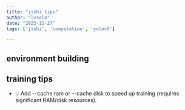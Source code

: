 ```yaml
---
title: "jishi tips"
author: "lvsolo"
date: "2023-11-27"
tags: ['jishi', 'competation', 'yolov5']

---
```


## environment building


## training tips
* 💡 Add --cache ram or --cache disk to speed up training (requires significant RAM/disk resources).
